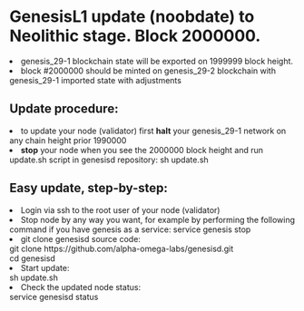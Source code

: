 <h1> GenesisL1 update (noobdate) to Neolithic stage. Block 2000000.</h1>
<li> genesis_29-1 blockchain state will be exported on 1999999 block height.
<li> block #2000000 should be minted on genesis_29-2 blockchain with genesis_29-1 imported state with adjustments

<h2>Update procedure:</h2>
<li> to update your node (validator) first <strong>halt</strong> your genesis_29-1 network on any chain height prior 1990000
<li> <strong>stop</strong> your node when you see the 2000000 block height and run update.sh script in genesisd repository:
sh update.sh 

 <h2>Easy update, step-by-step:</h2>
<li> Login via ssh to the root user of your node (validator)
<li> Stop node by any way you want, for example by performing the following command if you have genesis as a service:
service genesis stop 
<li> git clone genesisd source code:
<br>git clone https://github.com/alpha-omega-labs/genesisd.git
<br>cd genesisd
<li>Start update: <br>
sh update.sh
<li> Check the updated node status: <br> service genesisd status
